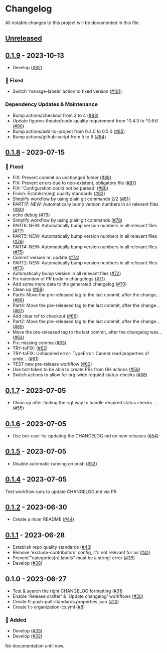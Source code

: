 # Changelog

All notable changes to this project will be documented in this file.

## [Unreleased](https://github.com/figuren-theater/.github/compare/0.1.9...HEAD)

## [0.1.9](https://github.com/figuren-theater/.github/compare/0.1.8...0.1.9) - 2023-10-13

- Develop ([#92](https://github.com/figuren-theater/.github/pull/92))

### 🐛 Fixed

- Switch 'manage-labels' action to fixed version ([#101](https://github.com/figuren-theater/.github/pull/101))

### Dependency Updates & Maintenance

- Bump actions/checkout from 3 to 4 ([#93](https://github.com/figuren-theater/.github/pull/93))
- Update figuren-theater/code-quality requirement from ^0.4.3 to ^0.6.6 ([#90](https://github.com/figuren-theater/.github/pull/90))
- Bump actions/add-to-project from 0.4.0 to 0.5.0 ([#85](https://github.com/figuren-theater/.github/pull/85))
- Bump actions/github-script from 5 to 6 ([#84](https://github.com/figuren-theater/.github/pull/84))

## [0.1.8](https://github.com/figuren-theater/.github/compare/0.1.7...0.1.8) - 2023-07-15

### 🐛 Fixed

- FIX: Prevent commit on unchanged folder ([#88](https://github.com/figuren-theater/.github/pull/88))
- FIX: Prevent errors due to non-existent, obligatory file ([#87](https://github.com/figuren-theater/.github/pull/87))
- FIX: 'Configuration could not be parsed' ([#86](https://github.com/figuren-theater/.github/pull/86))
- Finish: Establish(ing) quality standards ([#82](https://github.com/figuren-theater/.github/pull/82))
- Simplify workflow by using plain git commands 2/2 ([#81](https://github.com/figuren-theater/.github/pull/81))
- PART17: NEW: Automatically bump version numbers in all relevant files ([#80](https://github.com/figuren-theater/.github/pull/80))
- echo debug ([#79](https://github.com/figuren-theater/.github/pull/79))
- Simplify workflow by using plain git commands ([#78](https://github.com/figuren-theater/.github/pull/78))
- PART6: NEW: Automatically bump version numbers in all relevant files ([#77](https://github.com/figuren-theater/.github/pull/77))
- PART5: NEW: Automatically bump version numbers in all relevant files ([#76](https://github.com/figuren-theater/.github/pull/76))
- PART4: NEW: Automatically bump version numbers in all relevant files ([#75](https://github.com/figuren-theater/.github/pull/75))
- Commit version nr. update ([#74](https://github.com/figuren-theater/.github/pull/74))
- PART2: NEW: Automatically bump version numbers in all relevant files ([#73](https://github.com/figuren-theater/.github/pull/73))
- Automatically bump version in all relevant files ([#72](https://github.com/figuren-theater/.github/pull/72))
- Fix indention of PR body in changelogs ([#71](https://github.com/figuren-theater/.github/pull/71))
- Add some more data to the generated changelog ([#70](https://github.com/figuren-theater/.github/pull/70))
- Clean up ([#69](https://github.com/figuren-theater/.github/pull/69))
- Part5: Move the pre-released tag to the last commit, after the change… ([#68](https://github.com/figuren-theater/.github/pull/68))
- Part4: Move the pre-released tag to the last commit, after the change… ([#67](https://github.com/figuren-theater/.github/pull/67))
- Add clear ref to checkout ([#66](https://github.com/figuren-theater/.github/pull/66))
- Part2: Move the pre-released tag to the last commit, after the change… ([#65](https://github.com/figuren-theater/.github/pull/65))
- Move the pre-released tag to the last commit, after the changelog was… ([#64](https://github.com/figuren-theater/.github/pull/64))
- Fix: missing comma ([#63](https://github.com/figuren-theater/.github/pull/63))
- TRY-toFIX: ([#62](https://github.com/figuren-theater/.github/pull/62))
- TRY-toFIX: Unhandled error: TypeError: Cannot read properties of unde… ([#61](https://github.com/figuren-theater/.github/pull/61))
- TEST new pre-release workflow ([#60](https://github.com/figuren-theater/.github/pull/60))
- Use bot-token to be able to create PRs from GH actions ([#59](https://github.com/figuren-theater/.github/pull/59))
- Switch actions to allow for org-wide requied status-checks ([#58](https://github.com/figuren-theater/.github/pull/58))

## [0.1.7](https://github.com/figuren-theater/.github/compare/0.1.6...0.1.7) - 2023-07-05

- Clean up after finding the rigt way to handle required status checks … ([#55](https://github.com/figuren-theater/.github/pull/55))

## [0.1.6](https://github.com/figuren-theater/.github/compare/0.1.5...0.1.6) - 2023-07-05

- Use bot-user for updating the CHANGELOG.md on new releases ([#54](https://github.com/figuren-theater/.github/pull/54))

## [0.1.5](https://github.com/figuren-theater/.github/compare/0.1.4...0.1.5) - 2023-07-05

- Disable automatic running on push ([#53](https://github.com/figuren-theater/.github/pull/53))

## [0.1.4](https://github.com/figuren-theater/.github/compare/0.1.2...0.1.4) - 2023-07-05

Test workflow runs to update CHANGELOG.md via PR

## [0.1.2](https://github.com/figuren-theater/.github/compare/0.1.1...0.1.2) - 2023-06-30

- Create a nicer README ([#44](https://github.com/figuren-theater/.github/pull/44))

## [0.1.1](https://github.com/figuren-theater/.github/compare/0.1.0...0.1.1) - 2023-06-28

- Establish repo quality standards ([#43](https://github.com/figuren-theater/.github/pull/43))
- Remove 'exclude-contributors' config, it's not relevant for us ([#41](https://github.com/figuren-theater/.github/pull/41))
- Prevent'"categories[n].labels" must be a string' error ([#39](https://github.com/figuren-theater/.github/pull/39))
- Develop ([#38](https://github.com/figuren-theater/.github/pull/38))

## 0.1.0 - 2023-06-27

- Test & search the right CHANGELOG formatting ([#31](https://github.com/figuren-theater/.github/pull/31))
- Enable 'Release drafter' & 'Update changelog' workflows ([#30](https://github.com/figuren-theater/.github/pull/30))
- Create ft-push-pull-standards.properties.json ([#10](https://github.com/figuren-theater/.github/pull/10))
- Create f.t-organization-cs.yml ([#8](https://github.com/figuren-theater/.github/pull/8))

### 🚀 Added

- Develop ([#33](https://github.com/figuren-theater/.github/pull/33))
- Develop ([#32](https://github.com/figuren-theater/.github/pull/32))

No documentation until now.
